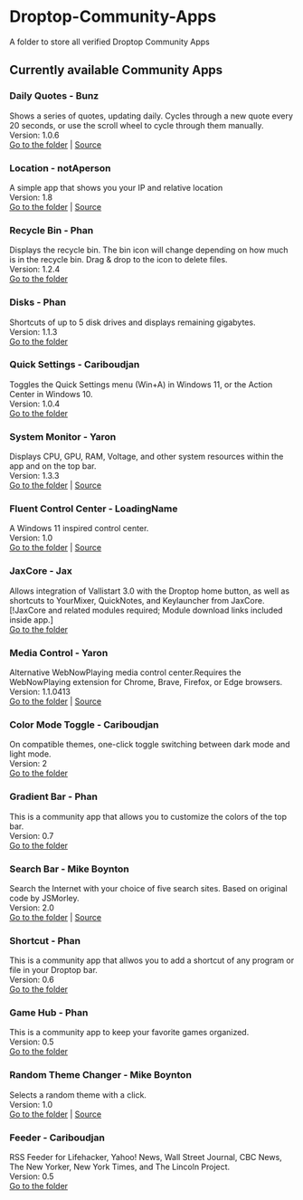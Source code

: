 # Droptop-Community-Apps
A folder to store all verified Droptop Community Apps

## Currently available Community Apps

### Daily Quotes - Bunz
Shows a series of quotes, updating daily. Cycles through a new quote every 20 seconds, or use the scroll wheel to cycle through them manually.  
Version: 1.0.6  
[Go to the folder](https://github.com/Droptop-Four/Droptop-Community-Apps/tree/main/Apps/Daily_Quotes-Bunz) | [Source](https://github.com/66Bunz/DroptopFour-DailyQuotes)

### Location - notAperson
A simple app that shows you your IP and relative location  
Version: 1.8   
[Go to the folder](https://github.com/Droptop-Four/Droptop-Community-Apps/tree/main/Apps/Location-notAperson) | [Source](https://github.com/notAperson535/Location-For-Droptop)

### Recycle Bin - Phan
Displays the recycle bin. The bin icon will change depending on how much is in the recycle bin. Drag & drop to the icon to delete files.  
Version: 1.2.4  
[Go to the folder](https://github.com/Droptop-Four/Droptop-Community-Apps/tree/main/Apps/Recycle_Bin-Phanlock)

### Disks - Phan
Shortcuts of up to 5 disk drives and displays remaining gigabytes.  
Version: 1.1.3  
[Go to the folder](https://github.com/Droptop-Four/Droptop-Community-Apps/tree/main/Apps/Disks-Phanlock)

### Quick Settings - Cariboudjan
Toggles the Quick Settings menu (Win+A) in Windows 11, or the Action Center in Windows 10.  
Version: 1.0.4  
[Go to the folder](https://github.com/Droptop-Four/Droptop-Community-Apps/tree/main/Apps/Quick_Settings-Cariboudjan)

### System Monitor - Yaron
Displays CPU, GPU, RAM, Voltage, and other system resources within the app and on the top bar.  
Version: 1.3.3  
[Go to the folder](https://github.com/Droptop-Four/Droptop-Community-Apps/tree/main/Apps/System_Monitor-Yaron) | [Source](https://github.com/Yaron2334/SystemMonitor)

### Fluent Control Center - LoadingName
A Windows 11 inspired control center.  
Version: 1.0  
[Go to the folder](https://github.com/Droptop-Four/Droptop-Community-Apps/tree/main/Apps/Fluent_Control_Center-LoadingName) | [Source](https://github.com/LoadingName1386/Fluent-ControlCenter)

### JaxCore - Jax
Allows integration of Vallistart 3.0 with the Droptop home button, as well as shortcuts to YourMixer, QuickNotes, and Keylauncher from JaxCore. [!JaxCore and related modules required; Module download links included inside app.]  
[Go to the folder](https://github.com/Droptop-Four/Droptop-Community-Apps/tree/main/Apps/JaxCore-Jax)

### Media Control - Yaron
Alternative WebNowPlaying media control center.Requires the WebNowPlaying extension for Chrome, Brave, Firefox, or Edge browsers.  
Version: 1.1.0413  
[Go to the folder](https://github.com/Droptop-Four/Droptop-Community-Apps/tree/main/Apps/Media_Control-Yaron) | [Source](https://github.com/Yaron2334/Media-Control)

### Color Mode Toggle - Cariboudjan
On compatible themes, one-click toggle switching between dark mode and light mode.  
Version: 2  
[Go to the folder](https://github.com/Droptop-Four/Droptop-Community-Apps/tree/main/Apps/Color_Mode_Toggle-Cariboudjan)

### Gradient Bar - Phan
This is a community app that allows you to customize the colors of the top bar.  
Version: 0.7  
[Go to the folder](https://github.com/Droptop-Four/Droptop-Community-Apps/tree/main/Apps/Gradient_Bar-Phan)

### Search Bar - Mike Boynton
Search the Internet with your choice of five search sites. Based on original code by JSMorley.  
Version: 2.0  
[Go to the folder](https://github.com/Droptop-Four/Droptop-Community-Apps/tree/main/Apps/Search_Bar-Mike_Boynton) | [Source](https://github.com/papa-boynton/SearchBar-Mike_Boynton)

### Shortcut - Phan
This is a community app that allwos you to add a shortcut of any program or file in your Droptop bar.  
Version: 0.6  
[Go to the folder](https://github.com/Droptop-Four/Droptop-Community-Apps/tree/main/Apps/Shortcut-Phan)

### Game Hub - Phan
This is a community app to keep your favorite games organized.  
Version: 0.5  
[Go to the folder](https://github.com/Droptop-Four/Droptop-Community-Apps/tree/main/Apps/Game_Hub-Phan)

### Random Theme Changer - Mike Boynton
Selects a random theme with a click.  
Version: 1.0  
[Go to the folder](https://github.com/Droptop-Four/Droptop-Community-Apps/tree/main/Apps/Random_Theme_Changer-Mike_Boynton) | [Source](https://github.com/papa-boynton/Random_Theme_Changer-Mike_Boynton)

### Feeder - Cariboudjan
RSS Feeder for Lifehacker, Yahoo! News, Wall Street Journal, CBC News, The New Yorker, New York Times, and The Lincoln Project.  
Version: 0.5  
[Go to the folder](https://github.com/Droptop-Four/Droptop-Community-Apps/tree/main/Apps/Feeder-Cariboudjan)
